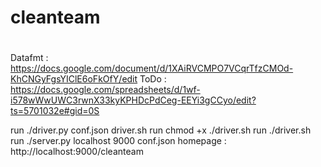 # cleanteam
#
Datafmt : https://docs.google.com/document/d/1XAiRVCMPO7VCqrTfzCMOd-KhCNGyFgsYIClE6oFkOfY/edit
ToDo : https://docs.google.com/spreadsheets/d/1wf-i578wWwUWC3rwnX33kyKPHDcPdCeg-EEYi3gCCyo/edit?ts=5701032e#gid=0S

run ./driver.py conf.json driver.sh
run chmod +x ./driver.sh
run ./driver.sh
run ./server.py localhost 9000 conf.json
homepage : http://localhost:9000/cleanteam
